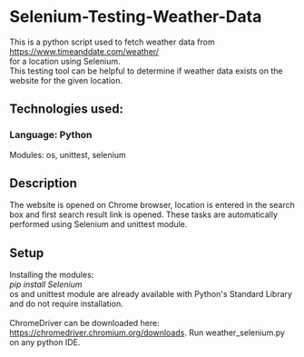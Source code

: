 # Selenium-Testing-Weather-Data
This is a python script used to fetch weather data from https://www.timeanddate.com/weather/<br>
for a location using Selenium.<br>
This testing tool can be helpful to determine if weather data exists on the website for the given location.
## Technologies used:
### Language: Python
Modules: os, unittest, selenium
## Description
The website is opened on Chrome browser, location is entered in the search box and first search result link is opened.
These tasks are automatically performed using Selenium and unittest module.
## Setup
Installing the modules:<br>
*pip install Selenium*<br>
os and unittest module are already available with Python's Standard Library and do not require installation.<br><br>
ChromeDriver can be downloaded here: https://chromedriver.chromium.org/downloads.
Run weather_selenium.py on any python IDE.
